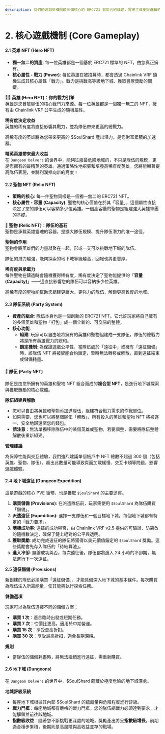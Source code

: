 ```yaml
---
description: 我們的遊戲架構圍繞三個核心的 ERC721 智能合約構建，實現了資產與邏輯的高度模組化。
---
```


# 2. 核心遊戲機制 (Core Gameplay)

#### **2.1 英雄 NFT (Hero NFT)**

* **獨一無二的資產**: 每一位英雄都是一個基於 ERC721 標準的 NFT，由您真正擁有。
* **核心屬性 - 戰力 (Power)**: 每位英雄在被招募時，都會透過 Chainlink VRF 隨機生成其核心屬性「戰力」。戰力是挑戰高等級地下城、獲取豐厚獎勵的關鍵。

**👨‍🚀 英雄 (Hero NFT)：你的戰力引擎**\
英雄是您冒險隊伍的核心戰鬥力來源。每一位英雄都是一個獨一無二的 NFT，擁有由 Chainlink VRF 公平生成的隨機屬性。

**稀有度決定收益**\
英雄的稀有度將直接影響其戰力，並為隊伍帶來更高的總戰力。

高稀有度的英雄將為您帶來更高的 $SoulShard 產出潛力，是您財富累積的加速器。

**精英英雄帶來最大收益**\
在 `Dungeon Delvers` 的世界中，能夠征服最危險地城的，不只是隊伍的規模，更是您擁有的最精英的英雄。通過策略性地招募和培養高稀有度英雄，您將能顯著提高隊伍表現，並將利潤推向新的高度！

#### **2.2 聖物 NFT (Relic NFT)**

* **策略的核心**: 每一件聖物同樣是一個獨一無二的 ERC721 NFT。
* **核心屬性 - 容量 (Capacity)**: 聖物的核心價值在於其「容量」，這個屬性直接決定了您的隊伍可以容納多少位英雄。一個高容量的聖物是組建強大英雄軍團的基礎。

**🏺 聖物 (Relic NFT)：隊伍的基石**\
聖物是承載英雄靈魂的容器，是擴大隊伍規模、提升隊伍潛力的唯一途徑。

**聖物的作用**\
聖物會將英雄們的力量凝聚在一起，形成一支可以挑戰地下城的隊伍。

隊伍的潛力越強，能夠探索的地下城等級越高，回報也將更豐厚。

**稀有度與承載力**\
每件聖物在鑄造時會隨機獲得稀有度，稀有度決定了聖物能提供的「**容量 (Capacity)**」——這直接影響您的隊伍可以容納多少位英雄。

高稀有度的聖物能幫助您組建更龐大、更強力的隊伍，解鎖更高難度的地城。

#### **2.3 隊伍系統 (Party System)**

* **資產的組合**: 隊伍本身也是一個創新的 ERC721 NFT。它允許玩家將自己擁有的多個英雄和聖物「打包」成一個全新的、可交易的整體。
* **核心功能**:
  * **組建**: 玩家可以自由地將擁有的英雄和聖物組建成一支隊伍，隊伍的總戰力將是所有英雄戰力的總和。
  * **鎖定機制**: 為保證遊戲公平性，當隊伍處於「遠征中」或擁有「遠征儲備」時，該隊伍 NFT 將被智能合約鎖定，暫時無法轉移或解散，直到遠征結束或儲備耗盡。

#### **👑 隊伍 (Party NFT)**

隊伍是由您所擁有的英雄和聖物 NFT 組合而成的**複合型 NFT**，是進行地下城探索與獲取獎勵的核心載體。

**隊伍組建與解散**

* 您可以自由將英雄和聖物添加進隊伍，組建符合戰力需求的作戰單位。
* 如果需要，您也可以將整個隊伍「解散」，所有投入的英雄和聖物 NFT 將被逐一、安全地歸還至您的錢包。
* **請注意**：無法單獨移除隊伍中的某個英雄或聖物，若要調整，需要將隊伍整體解散後重新組建。

**管理建議**

為保障性能與交互體驗，我們強烈建議單個帳戶中 NFT 總數不超過 300 個（包括英雄、聖物、隊伍）。超出此數量可能導致頁面加載緩慢、交互卡頓等問題，影響遊戲體驗。

#### **2.4 地下城遠征 (Dungeon Expedition)**

這是遊戲的核心 PVE 循環，也是獲取 `$SoulShard` 的主要途徑。

1. **購買儲備 (Provisions)**: 在派遣隊伍前，玩家需使用 `$SoulShard` 為隊伍購買「儲備」。
2. **派遣遠征 (Expedition)**: 選擇一支隊伍和一個目標地下城。每個地下城都有特定的「戰力要求」。
3. **隨機成功率**: 遠征的成功與否，由 Chainlink VRF v2.5 提供的可驗證、防篡改的隨機數決定，確保了鏈上絕對的公平與透明。
4. **獲取獎勵**: 成功完成遠征的隊伍將獲得以美元價值錨定的 `$SoulShard` 獎勵。這些獎勵會先存入隊伍的「待結算池」。
5. **進入冷卻**: 無論成功與否，每次遠征後，隊伍都將進入 24 小時的冷卻期，無法進行下一次遠征。

**2.5 遠征儲備 (Provisions)**

新創建的隊伍必須購買「遠征儲備」，才能具備深入地下城的基本條件。每次購買為隊伍注入所需能量，使其能夠執行探索任務。

**儲備選項**

玩家可以為隊伍選擇不同的儲備方案：

* **購買 1 次**：適合臨時出發或短期任務。
* **購買 7 次**：性價比更高，適用於中期營運。
* **購買 15 次**：享受更高折扣。
* **購買 30 次**：享受最高折扣，適合長期深耕。

**規則**

* 當隊伍的儲備耗盡時，將無法繼續進行遠征，需重新購買。

#### **2.6 地下城 (Dungeons)**

在 `Dungeon Delvers` 的世界中，$SoulShard 蘊藏於極度危險的地下城深處。

**地城評級系統**

* 每座地下城根據其內部 $SoulShard 的蘊藏量與危險程度進行評級。
* **戰力門檻**：每座地城都有嚴格的戰力門檻。您的隊伍總戰力必須達到要求，才能解鎖並前往該地城。
* **指數級收益**：隨著您不斷挑戰更深處的地城，獎勵產出將呈**指數級增長**。前期適合穩步累積，後期則是高風險與高收益並存的戰場。
